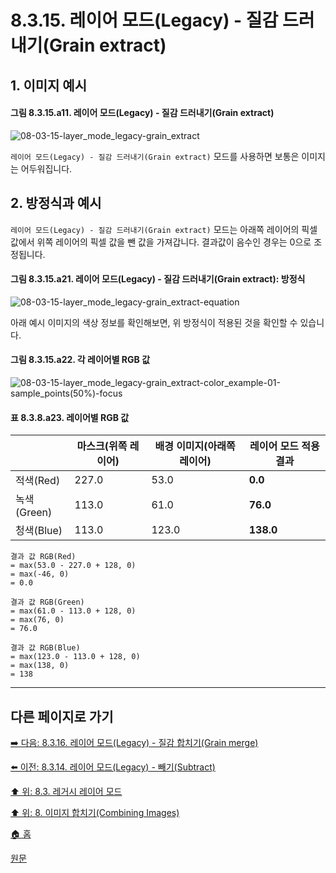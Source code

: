 # 8.3.15. 레이어 모드(Legacy) - 질감 드러내기(Grain extract)
## 1. 이미지 예시
#### 그림 8.3.15.a11. 레이어 모드(Legacy) - 질감 드러내기(Grain extract)
![08-03-15-layer_mode_legacy-grain_extract](https://github.com/wonder13662/gimp/assets/15767104/961b7562-a7ad-45d1-8c1b-0a1386f2c36c)

`레이어 모드(Legacy) - 질감 드러내기(Grain extract)` 모드를 사용하면 보통은 이미지는 어두워집니다. 

## 2. 방정식과 예시
`레이어 모드(Legacy) - 질감 드러내기(Grain extract)` 모드는 아래쪽 레이어의 픽셀 값에서 위쪽 레이어의 픽셀 값을 뺀 값을 가져갑니다. 결과값이 음수인 경우는 0으로 조정됩니다.

#### 그림 8.3.15.a21. 레이어 모드(Legacy) - 질감 드러내기(Grain extract): 방정식
![08-03-15-layer_mode_legacy-grain_extract-equation](https://github.com/wonder13662/gimp/assets/15767104/a689a84f-7e71-4014-b60b-4a5131cccf0e)

아래 예시 이미지의 색상 정보를 확인해보면, 위 방정식이 적용된 것을 확인할 수 있습니다.

#### 그림 8.3.15.a22. 각 레이어별 RGB 값
![08-03-15-layer_mode_legacy-grain_extract-color_example-01-sample_points(50%)-focus](https://github.com/wonder13662/gimp/assets/15767104/5dfd2725-fb24-4d12-bbd3-44efcda1aa1e)

#### 표 8.3.8.a23. 레이어별 RGB 값

||마스크(위쪽 레이어)|배경 이미지(아래쪽 레이어)|레이어 모드 적용 결과|
|---|---|---|---|
|적색(Red)|227.0|53.0|**0.0**|
|녹색(Green)|113.0|61.0|**76.0**|
|청색(Blue)|113.0|123.0|**138.0**|

```
결과 값 RGB(Red)
= max(53.0 - 227.0 + 128, 0)
= max(-46, 0)
= 0.0

결과 값 RGB(Green)
= max(61.0 - 113.0 + 128, 0)
= max(76, 0)
= 76.0

결과 값 RGB(Blue)
= max(123.0 - 113.0 + 128, 0)
= max(138, 0)
= 138
```

***

## 다른 페이지로 가기
[➡️ 다음: 8.3.16. 레이어 모드(Legacy) - 질감 합치기(Grain merge)](./08-03-16-inversion_layer_mode-grain_merge.md)

[⬅️ 이전: 8.3.14. 레이어 모드(Legacy) - 빼기(Subtract)](./08-03-14-inversion_layer_mode-subtract.md)

[⬆️ 위: 8.3. 레거시 레이어 모드](./08-03-00-legacy-layer-modes.md)

[⬆️ 위: 8. 이미지 합치기(Combining Images)](./08-00-combining-images.md)

[🏠 홈](./00-home.md)

[원문](https://docs.gimp.org/2.10/ko/gimp-concepts-layer-modes-legacy.html)